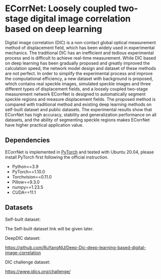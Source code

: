 # ECorrNet: Loosely coupled two-stage digital image correlation based on deep learning

Digital image correlation (DIC) is a non-contact global optical measurement method of displacement field, which has been widely used in experimental mechanics. The traditional DIC has an inefficient and tedious experimental process and is difficult to achieve real-time measurement. While DIC based on deep learning has been gradually proposed and greatly improved the calculation speed, the network model design and dataset of these methods are not perfect. In order to simplify the experimental process and improve the computational efficiency, a new dataset with background is proposed, which contains real speckle images, simulated speckle images and three different types of displacement fields, and a loosely coupled two-stage measurement network ECorrNet is designed to automatically segment speckle regions and measure displacement fields. The proposed method is compared with traditional method and existing deep learning methods on self-built dataset and public datasets. The experimental results show that ECorrNet has high accuracy, stability and generalization performance on all datasets, and the ability of segmenting speckle regions makes ECorrNet have higher practical application value.

## Dependencies

ECorrNet is implemented in [PyTorch](https://pytorch.org/) and tested with Ubuntu 20.04, please install PyTorch first following the official instruction.

- Python==3.9
- PyTorch==1.10.0
- Torchvision==0.11.0
- Pillow==9.3.0
- numpy==1.23.5
- CUDA==11.1

## Datasets

Self-built dataset:

The Self-built dataset link will be given later.

DeepDIC dataset:

https://github.com/RuYangNU/Deep-Dic-deep-learning-based-digital-image-correlation

DIC challenge dataset:

https://www.idics.org/challenge/